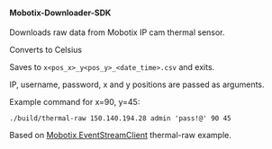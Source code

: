 #### Mobotix-Downloader-SDK

Downloads raw data from Mobotix IP cam thermal sensor.

Converts to Celsius

Saves to ```x<pos_x>_y<pos_y>_<date_time>.csv``` and exits.

IP, username, password, x and y positions are passed as arguments.

Example command for x=90, y=45:

``` ./build/thermal-raw 150.140.194.28 admin 'pass!@' 90 45 ```

Based on [Mobotix EventStreamClient](https://developer.mobotix.com/) thermal-raw example.